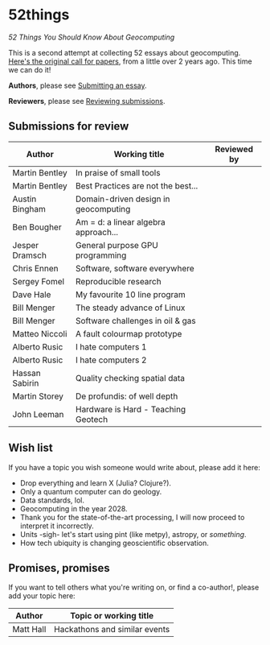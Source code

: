 # 52things
_52 Things You Should Know About Geocomputing_

This is a second attempt at collecting 52 essays about geocomputing. [Here's the original call for papers](https://agilescientific.com/blog/2014/12/29/geocomputing-call-for-papers), from a little over 2 years ago. This time we can do it!

**Authors**, please see [Submitting an essay](Submitting_an_essay.md).

**Reviewers**, please see [Reviewing submissions](Reviewing_submissions.md).


## Submissions for review

| Author           | Working title                       | Reviewed by |
| ---------------- | ----------------------------------- | ----------- |
| Martin Bentley   | In praise of small tools            |             |
| Martin Bentley   | Best Practices are not the best...  |             |
| Austin Bingham   | Domain-driven design in geocomputing|             |
| Ben Bougher      | Am = d: a linear algebra approach...|             |
| Jesper Dramsch   | General purpose GPU programming     |             |
| Chris Ennen      | Software, software everywhere       |             |
| Sergey Fomel     | Reproducible research               |             |
| Dave Hale        | My favourite 10 line program        |             |
| Bill Menger      | The steady advance of Linux         |             |
| Bill Menger      | Software challenges in oil & gas    |             |
| Matteo Niccoli   | A fault colourmap prototype         |             |
| Alberto Rusic    | I hate computers 1                  |             |
| Alberto Rusic    | I hate computers 2                  |             |
| Hassan Sabirin   | Quality checking spatial data       |             |
| Martin Storey    | De profundis: of well depth         |             |
| John Leeman      | Hardware is Hard - Teaching Geotech |             |

## Wish list

If you have a topic you wish someone would write about, please add it here:

- Drop everything and learn X (Julia? Clojure?).
- Only a quantum computer can do geology.
- Data standards, lol.
- Geocomputing in the year 2028.
- Thank you for the state-of-the-art processing, I will now proceed to interpret it incorrectly.
- Units -sigh- let's start using pint (like metpy), astropy, or _something_.
- How tech ubiquity is changing geoscientific observation.


## Promises, promises

If you want to tell others what you're writing on, or find a co-author!, please add your topic here:

| Author           | Topic or working title                            |
| ---------------- | ------------------------------------------------- |
| Matt Hall        | Hackathons and similar events                     |
